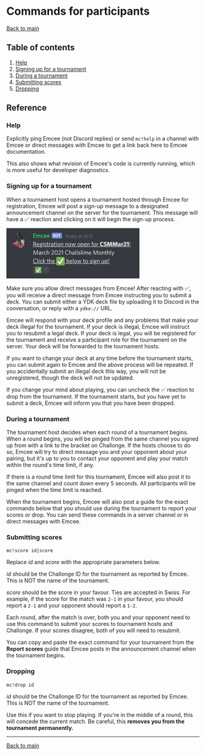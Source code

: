 # Commands for participants

[Back to main](https://github.com/AlphaKretin/emcee-tournament-bot#project-ignis-emcee)

## Table of contents
1. [Help](#help)
1. [Signing up for a tournament](#signing-up-for-a-tournament)
1. [During a tournament](#during-a-tournament)
1. [Submitting scores](#submitting-scores)
1. [Dropping](#dropping)

## Reference

### Help

Explicitly ping Emcee (not Discord replies) or send `mc!help` in a channel with Emcee
or direct messages with Emcee to get a link back here to Emcee documentation.

This also shows what revision of Emcee's code is currently running, which is more
useful for developer diagnostics.

### Signing up for a tournament

When a tournament host opens a tournament hosted through Emcee for registration, Emcee will
post a sign-up message to a designated announcement channel on the server for the tournament.
This message will have a ✅ reaction and clicking on it will begin the sign-up process.

![Sample sign-up message](registration.png)

Make sure you allow direct messages from Emcee! After reacting with ✅, you will receive a
direct message from Emcee instructing you to submit a deck. You can submit either a YDK deck file
by uploading it to Discord in the conversation, or reply with a `ydke://` URL.

Emcee will respond with your deck profile and any problems that make your deck illegal for
the tournament. If your deck is illegal, Emcee will instruct you to resubmit a legal deck.
If your deck is legal, you will be registered for the tournament and receive a participant
role for the tournament on the server. Your deck will be forwarded to the tournament hosts.

If you want to change your deck at any time before the tournament starts, you can submit
again to Emcee and the above process will be repeated. If you accidentally submit an
illegal deck this way, you will not be unregistered, though the deck will not be updated.

If you change your mind about playing, you can uncheck the ✅ reaction to drop from the tournament.
If the tournament starts, but you have yet to submit a deck, Emcee will inform you that you have been dropped.

### During a tournament

The tournament host decides when each round of a tournament begins. When a round begins, you will
be pinged from the same channel you signed up from with a link to the bracket on Challonge.
If the hosts choose to do so, Emcee will try to direct message you and your opponent about
your pairing, but it's up to you to contact your opponent and play your match within the round's
time limit, if any.

If there is a round time limit for this tournament, Emcee will also post it to the same channel
and count down every 5 seconds. All participants will be pinged when the time limit is reached.

When the tournament begins, Emcee will also post a guide for the exact commands below that
you should use during the tournament to report your scores or drop. You can send these
commands in a server channel or in direct messages with Emcee.

### Submitting scores
```
mc!score id|score
```
Replace _id_ and _score_ with the appropriate parameters below.

_id_ should be the Challonge ID for the tournament as reported by Emcee.
This is NOT the name of the tournament.

_score_ should be the score in your favour. Ties are accepted in Swiss.
For example, if the score for the match was `2-1` in your favour, you should
report a `2-1` and your opponent should report a `1-2`.

Each round, after the match is over, both you and your opponent need to use
this command to submit your scores to tournament hosts and Challonge.
If your scores disagree, both of you will need to resubmit.

You can copy and paste the exact command for your tournament from the **Report scores**
guide that Emcee posts in the announcement channel when the tournament begins.

### Dropping
```
mc!drop id
```
_id_ should be the Challonge ID for the tournament as reported by Emcee.
This is NOT the name of the tournament.

Use this if you want to stop playing.
If you're in the middle of a round, this will concede the current match.
Be careful, this **removes you from the tournament permanently.**

---

[Back to main](https://github.com/AlphaKretin/emcee-tournament-bot#project-ignis-emcee)
